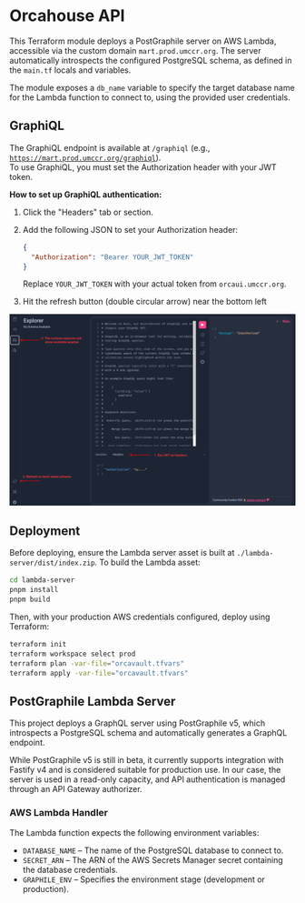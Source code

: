 # Orcahouse API

This Terraform module deploys a PostGraphile server on AWS Lambda, accessible via the custom domain `mart.prod.umccr.org`. The server automatically introspects the configured PostgreSQL schema, as defined in the `main.tf` locals and variables.

The module exposes a `db_name` variable to specify the target database name for the Lambda function to connect to, using
the provided user credentials.

## GraphiQL

The GraphiQL endpoint is available at `/graphiql` (e.g., [`https://mart.prod.umccr.org/graphiql`](https://mart.prod.umccr.org/graphiql)).  
To use GraphiQL, you must set the Authorization header with your JWT token.

**How to set up GraphiQL authentication:**

1. Click the "Headers" tab or section.
2. Add the following JSON to set your Authorization header:

    ```json
    {
      "Authorization": "Bearer YOUR_JWT_TOKEN"
    }
    ```

    Replace `YOUR_JWT_TOKEN` with your actual token from `orcaui.umccr.org`.

3. Hit the refresh button (double circular arrow) near the bottom left

![GraphiQL API Setup](./docs/setup-graphiql.png)

## Deployment

Before deploying, ensure the Lambda server asset is built at `./lambda-server/dist/index.zip`. To build the Lambda asset:

```sh
cd lambda-server
pnpm install
pnpm build
```

Then, with your production AWS credentials configured, deploy using Terraform:

```sh
terraform init
terraform workspace select prod
terraform plan -var-file="orcavault.tfvars"
terraform apply -var-file="orcavault.tfvars"
```

## PostGraphile Lambda Server

This project deploys a GraphQL server using PostGraphile v5, which introspects a PostgreSQL schema and automatically generates a GraphQL endpoint.

While PostGraphile v5 is still in beta, it currently supports integration with Fastify v4 and is considered suitable for production use. In our case, the server is used in a read-only capacity, and API authentication is managed through an API Gateway authorizer.

### AWS Lambda Handler

The Lambda function expects the following environment variables:

- `DATABASE_NAME` – The name of the PostgreSQL database to connect to.
- `SECRET_ARN` – The ARN of the AWS Secrets Manager secret containing the database credentials.
- `GRAPHILE_ENV` – Specifies the environment stage (development or production).

